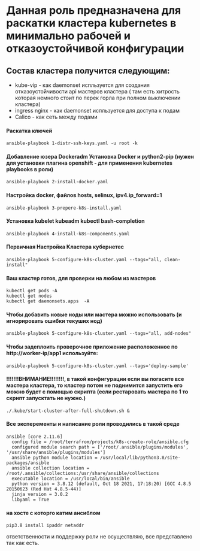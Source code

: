 # Данная роль предназначена для раскатки кластера kubernetes в минимально рабочей и отказоустойчивой конфигурации
## Состав кластера получится следующим:
- kube-vip  - как daemonset испльзуется для создания отказоустойчивости api мастеров кластера ( там есть хитрость которая немного стоит по перек горла при полном выключении кластера)
- ingress nginx - как daemonset испльзуется для доступа к подам
- Calico - как сеть между подами
#### Раскатка ключей
```
ansible-playbook 1-distr-ssh-keys.yaml -u root -k
```
#### Добавление юзера Dockeradm  Установка Docker и python2-pip (нужен для установки плагина openshift - для применения kubernetes playbooks в роли)
```
ansible-playbook 2-install-docker.yaml
```
#### Настройка docker, файлов hosts, selinux, ipv4.ip_forward=1
```
ansible-playbook 3-prepere-k8s-install.yaml
```
#### Установка kubelet kubeadm kubectl bash-completion
```
ansible-playbook 4-install-k8s-components.yaml
```
#### Первичная Настройка Кластера кубернетес
```
ansible-playbook 5-configure-k8s-cluster.yaml --tags="all, clean-install"
```
#### Ваш кластер готов, для проверки на любом из мастеров
```
kubectl get pods -A
kubectl get nodes
kubectl get daemonsets.apps  -A
```
#### Чтобы добавить новые ноды или мастера можно использовать (и игнорировать ошибки текуших нод)
```
ansible-playbook 5-configure-k8s-cluster.yaml --tags="all, add-nodes"
```
#### Чтобы задеплоить проверочное приложение  расположенное по http://worker-ip/app1 используйте:
```
ansible-playbook 5-configure-k8s-cluster.yaml --tags='deploy-sample'
```
#### !!!!!!!ВНИМАНИЕ!!!!!!!!, в такой конфигурации если вы погасите все мастера кластера, то кластер потом не поднимится запустить его можно будет  с помощью скрипта (если рестаровать мастера по 1 то скрипт запусктать не нужно.)

```
./.kube/start-cluster-after-full-shutdown.sh &
```



#### Все эксперементы и написание роли проводились в такой среде
```
ansible [core 2.11.6]
  config file = /root/terrafrom/projects/k8s-create-role/ansible.cfg
  configured module search path = ['/root/.ansible/plugins/modules', '/usr/share/ansible/plugins/modules']
  ansible python module location = /usr/local/lib/python3.8/site-packages/ansible
  ansible collection location = /root/.ansible/collections:/usr/share/ansible/collections
  executable location = /usr/local/bin/ansible
  python version = 3.8.12 (default, Oct 18 2021, 17:18:20) [GCC 4.8.5 20150623 (Red Hat 4.8.5-44)]
  jinja version = 3.0.2
  libyaml = True
```
#### на хосте с которго катим ансиблом
```
pip3.8 install ipaddr netaddr
```

ответственности и поддержку роли не осуществляю, все представлено так как есть.
